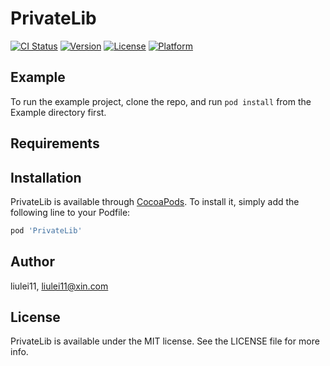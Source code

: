 # PrivateLib

[![CI Status](https://img.shields.io/travis/liulei11/PrivateLib.svg?style=flat)](https://travis-ci.org/liulei11/PrivateLib)
[![Version](https://img.shields.io/cocoapods/v/PrivateLib.svg?style=flat)](https://cocoapods.org/pods/PrivateLib)
[![License](https://img.shields.io/cocoapods/l/PrivateLib.svg?style=flat)](https://cocoapods.org/pods/PrivateLib)
[![Platform](https://img.shields.io/cocoapods/p/PrivateLib.svg?style=flat)](https://cocoapods.org/pods/PrivateLib)

## Example

To run the example project, clone the repo, and run `pod install` from the Example directory first.

## Requirements

## Installation

PrivateLib is available through [CocoaPods](https://cocoapods.org). To install
it, simply add the following line to your Podfile:

```ruby
pod 'PrivateLib'
```

## Author

liulei11, liulei11@xin.com

## License

PrivateLib is available under the MIT license. See the LICENSE file for more info.
